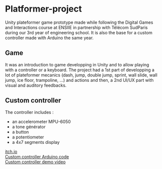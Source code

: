 # Platformer-project

Unity plateformer game prototype made while following the Digital Games and Interactions course at ENSIIE in partnership with Télécom SudParis during our 3rd year of engineering school.
It is also the base for a custom controller made with Arduino the same year.

## Game

It was an introduction to game developping in Unity and to allow playing with a controller or a keyboard. The project had a 1st part of developping a lot of plateformer mecanics (dash, jump, double jump, sprint, wall slide, wall jump, ice floor, trampoline, ...) and actions and then, a 2nd UI/UX part with visual and auditory feedbacks.

## Custom controller

The controller includes :
- an accelerometer MPU-6050
- a tone générator
- a button
- a potentiometer
- a 4x7 segments display

[itch.io](https://loukadoz.itch.io/plateformer-project)\
[Custom controller Arduino code](custom_controller/)\
[Custom controller demo video](https://youtu.be/EHdknE6w5Jc)
